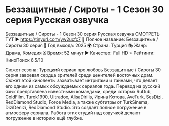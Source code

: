 # Беззащитные / Сироты - 1 Сезон 30 серия Русская озвучка
Беззащитные / Сироты - 1 Сезон 30 серия Русская озвучка
СМОТРЕТЬ ТУТ ▶️ https://tinyurl.com/yw2ucfc7
🎥 Полное название: Беззащитные / Сироты 30 серия
📅 Год выхода: 2025
🌍 Страна: Турция
🎭 Жанр: Драма, Комедия
⏳ Время: 52 минут
▶️ Качество: Full HD
⭐ Рейтинги: КиноПоиск 6.5/10

Сюжет сезона:
Турецкий сериал про любовь Беззащитные / Сироты 30 серия завоевал сердца зрителей среди ценителей восточных драм. Сюжет этой киноленты захватывает интригами и тайнами, что делает его одним из самых обсуждаемых сериалов года. Перевод на русский язык представлена известными командами, среди которых RuDub, ColdFilm, Turok1990, Ultradox, AlisaDirilis, Ирина Котова, AveTurk, SesDizi, RedDiamond Studio, Force Media, а также субтитры от TurkSinema, DiziDenizi, RedDiamond Studio. Это создаёт полное погружение в атмосферу сериала. Работа этих студий над озвучкой делают погружение в историю ещё глубже.
